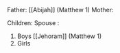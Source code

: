 Father: [[Abijah]] (Matthew 1)
Mother: 

Children:
Spouse : 
1) Boys
	[[Jehoram]] (Matthew 1)
2) Girls
	